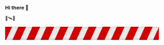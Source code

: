 ### Hi there 👋
🔭🛰🚁

<picture>
 <source media="(prefers-color-scheme: dark)" srcset="https://github.com/skrzat234/skrzat234/blob/main/Zrzut%20ekranu%202024-04-18%20115341.png">
 <source media="(prefers-color-scheme: light)" srcset="https://github.com/skrzat234/skrzat234/blob/main/Zrzut%20ekranu%202024-04-18%20115341.png">
 <img alt="warning tape" src="https://github.com/skrzat234/skrzat234/blob/main/Zrzut%20ekranu%202024-04-18%20115341.png">
</picture>

<!--
**skrzat234/skrzat234** is a ✨ _special_ ✨ repository because its `README.md` (this file) appears on your GitHub profile.

Here are some ideas to get you started:

- 🔭 I’m currently working on ...
- 🌱 I’m currently learning ...
- 👯 I’m looking to collaborate on ...
- 🤔 I’m looking for help with ...
- 💬 Ask me about ...
- 📫 How to reach me: ...
- 😄 Pronouns: ...
- ⚡ Fun fact: ...
-->
